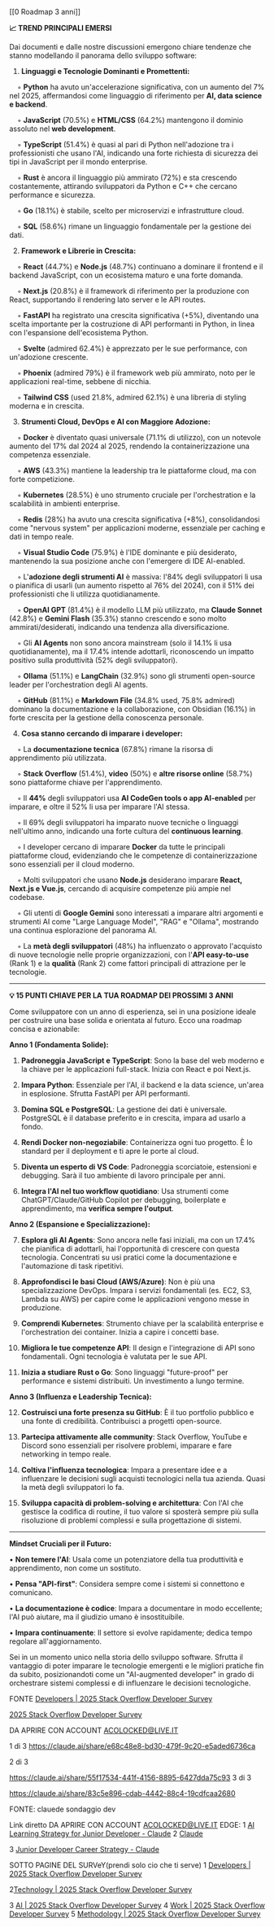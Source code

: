 [[0 Roadmap 3 anni]]

**📈 TREND PRINCIPALI EMERSI**

Dai documenti e dalle nostre discussioni emergono chiare tendenze che stanno modellando il panorama dello sviluppo software:

1. **Linguaggi e Tecnologie Dominanti e Promettenti:**

    ◦ **Python** ha avuto un'accelerazione significativa, con un aumento del 7% nel 2025, affermandosi come linguaggio di riferimento per **AI, data science e backend**.

    ◦ **JavaScript** (70.5%) e **HTML/CSS** (64.2%) mantengono il dominio assoluto nel **web development**.

    ◦ **TypeScript** (51.4%) è quasi al pari di Python nell'adozione tra i professionisti che usano l'AI, indicando una forte richiesta di sicurezza dei tipi in JavaScript per il mondo enterprise.

    ◦ **Rust** è ancora il linguaggio più ammirato (72%) e sta crescendo costantemente, attirando sviluppatori da Python e C++ che cercano performance e sicurezza.

    ◦ **Go** (18.1%) è stabile, scelto per microservizi e infrastrutture cloud.

    ◦ **SQL** (58.6%) rimane un linguaggio fondamentale per la gestione dei dati.

2. **Framework e Librerie in Crescita:**

    ◦ **React** (44.7%) e **Node.js** (48.7%) continuano a dominare il frontend e il backend JavaScript, con un ecosistema maturo e una forte domanda.

    ◦ **Next.js** (20.8%) è il framework di riferimento per la produzione con React, supportando il rendering lato server e le API routes.

    ◦ **FastAPI** ha registrato una crescita significativa (+5%), diventando una scelta importante per la costruzione di API performanti in Python, in linea con l'espansione dell'ecosistema Python.

    ◦ **Svelte** (admired 62.4%) è apprezzato per le sue performance, con un'adozione crescente.

    ◦ **Phoenix** (admired 79%) è il framework web più ammirato, noto per le applicazioni real-time, sebbene di nicchia.

    ◦ **Tailwind CSS** (used 21.8%, admired 62.1%) è una libreria di styling moderna e in crescita.

3. **Strumenti Cloud, DevOps e AI con Maggiore Adozione:**

    ◦ **Docker** è diventato quasi universale (71.1% di utilizzo), con un notevole aumento del 17% dal 2024 al 2025, rendendo la containerizzazione una competenza essenziale.

    ◦ **AWS** (43.3%) mantiene la leadership tra le piattaforme cloud, ma con forte competizione.

    ◦ **Kubernetes** (28.5%) è uno strumento cruciale per l'orchestration e la scalabilità in ambienti enterprise.

    ◦ **Redis** (28%) ha avuto una crescita significativa (+8%), consolidandosi come "nervous system" per applicazioni moderne, essenziale per caching e dati in tempo reale.

    ◦ **Visual Studio Code** (75.9%) è l'IDE dominante e più desiderato, mantenendo la sua posizione anche con l'emergere di IDE AI-enabled.

    ◦ L'**adozione degli strumenti AI** è massiva: l'84% degli sviluppatori li usa o pianifica di usarli (un aumento rispetto al 76% del 2024), con il 51% dei professionisti che li utilizza quotidianamente.

    ◦ **OpenAI GPT** (81.4%) è il modello LLM più utilizzato, ma **Claude Sonnet** (42.8%) e **Gemini Flash** (35.3%) stanno crescendo e sono molto ammirati/desiderati, indicando una tendenza alla diversificazione.

    ◦ Gli **AI Agents** non sono ancora mainstream (solo il 14.1% li usa quotidianamente), ma il 17.4% intende adottarli, riconoscendo un impatto positivo sulla produttività (52% degli sviluppatori).

    ◦ **Ollama** (51.1%) e **LangChain** (32.9%) sono gli strumenti open-source leader per l'orchestration degli AI agents.

    ◦ **GitHub** (81.1%) e **Markdown File** (34.8% used, 75.8% admired) dominano la documentazione e la collaborazione, con Obsidian (16.1%) in forte crescita per la gestione della conoscenza personale.

4. **Cosa stanno cercando di imparare i developer:**

    ◦ La **documentazione tecnica** (67.8%) rimane la risorsa di apprendimento più utilizzata.

    ◦ **Stack Overflow** (51.4%), **video** (50%) e **altre risorse online** (58.7%) sono piattaforme chiave per l'apprendimento.

    ◦ Il **44%** degli sviluppatori usa **AI CodeGen tools o app AI-enabled** per imparare, e oltre il 52% li usa per imparare l'AI stessa.

    ◦ Il 69% degli sviluppatori ha imparato nuove tecniche o linguaggi nell'ultimo anno, indicando una forte cultura del **continuous learning**.

    ◦ I developer cercano di imparare **Docker** da tutte le principali piattaforme cloud, evidenziando che le competenze di containerizzazione sono essenziali per il cloud moderno.

    ◦ Molti sviluppatori che usano **Node.js** desiderano imparare **React, Next.js e Vue.js**, cercando di acquisire competenze più ampie nel codebase.

    ◦ Gli utenti di **Google Gemini** sono interessati a imparare altri argomenti e strumenti AI come "Large Language Model", "RAG" e "Ollama", mostrando una continua esplorazione del panorama AI.

    ◦ La **metà degli sviluppatori** (48%) ha influenzato o approvato l'acquisto di nuove tecnologie nelle proprie organizzazioni, con l'**API easy-to-use** (Rank 1) e la **qualità** (Rank 2) come fattori principali di attrazione per le tecnologie.

--------------------------------------------------------------------------------

**💡 15 PUNTI CHIAVE PER LA TUA ROADMAP DEI PROSSIMI 3 ANNI**

Come sviluppatore con un anno di esperienza, sei in una posizione ideale per costruire una base solida e orientata al futuro. Ecco una roadmap concisa e azionabile:

**Anno 1 (Fondamenta Solide):**

1. **Padroneggia JavaScript e TypeScript**: Sono la base del web moderno e la chiave per le applicazioni full-stack. Inizia con React e poi Next.js.

2. **Impara Python**: Essenziale per l'AI, il backend e la data science, un'area in esplosione. Sfrutta FastAPI per API performanti.

3. **Domina SQL e PostgreSQL**: La gestione dei dati è universale. PostgreSQL è il database preferito e in crescita, impara ad usarlo a fondo.

4. **Rendi Docker non-negoziabile**: Containerizza ogni tuo progetto. È lo standard per il deployment e ti apre le porte al cloud.

5. **Diventa un esperto di VS Code**: Padroneggia scorciatoie, estensioni e debugging. Sarà il tuo ambiente di lavoro principale per anni.

6. **Integra l'AI nel tuo workflow quotidiano**: Usa strumenti come ChatGPT/Claude/GitHub Copilot per debugging, boilerplate e apprendimento, ma **verifica sempre l'output**.

**Anno 2 (Espansione e Specializzazione):**

7. **Esplora gli AI Agents**: Sono ancora nelle fasi iniziali, ma con un 17.4% che pianifica di adottarli, hai l'opportunità di crescere con questa tecnologia. Concentrati su usi pratici come la documentazione e l'automazione di task ripetitivi.

8. **Approfondisci le basi Cloud (AWS/Azure)**: Non è più una specializzazione DevOps. Impara i servizi fondamentali (es. EC2, S3, Lambda su AWS) per capire come le applicazioni vengono messe in produzione.

9. **Comprendi Kubernetes**: Strumento chiave per la scalabilità enterprise e l'orchestration dei container. Inizia a capire i concetti base.

10. **Migliora le tue competenze API**: Il design e l'integrazione di API sono fondamentali. Ogni tecnologia è valutata per le sue API.

11. **Inizia a studiare Rust o Go**: Sono linguaggi "future-proof" per performance e sistemi distribuiti. Un investimento a lungo termine.

**Anno 3 (Influenza e Leadership Tecnica):**

12. **Costruisci una forte presenza su GitHub**: È il tuo portfolio pubblico e una fonte di credibilità. Contribuisci a progetti open-source.

13. **Partecipa attivamente alle community**: Stack Overflow, YouTube e Discord sono essenziali per risolvere problemi, imparare e fare networking in tempo reale.

14. **Coltiva l'influenza tecnologica**: Impara a presentare idee e a influenzare le decisioni sugli acquisti tecnologici nella tua azienda. Quasi la metà degli sviluppatori lo fa.

15. **Sviluppa capacità di problem-solving e architettura**: Con l'AI che gestisce la codifica di routine, il tuo valore si sposterà sempre più sulla risoluzione di problemi complessi e sulla progettazione di sistemi.

--------------------------------------------------------------------------------

**Mindset Cruciali per il Futuro:**

• **Non temere l'AI**: Usala come un potenziatore della tua produttività e apprendimento, non come un sostituto.

• **Pensa "API-first"**: Considera sempre come i sistemi si connettono e comunicano.

• **La documentazione è codice**: Impara a documentare in modo eccellente; l'AI può aiutare, ma il giudizio umano è insostituibile.

• **Impara continuamente**: Il settore si evolve rapidamente; dedica tempo regolare all'aggiornamento.

Sei in un momento unico nella storia dello sviluppo software. Sfrutta il vantaggio di poter imparare le tecnologie emergenti e le migliori pratiche fin da subito, posizionandoti come un "AI-augmented developer" in grado di orchestrare sistemi complessi e di influenzare le decisioni tecnologiche.






FONTE 
[Developers | 2025 Stack Overflow Developer Survey](https://survey.stackoverflow.co/2025/developers/)

[2025 Stack Overflow Developer Survey](https://survey.stackoverflow.co/2025/)


DA APRIRE CON ACCOUNT  ACOLOCKED@LIVE.IT

1  di 3
https://claude.ai/share/e68c48e8-bd30-479f-9c20-e5aded6736ca

2 di 3

https://claude.ai/share/55f17534-441f-4156-8895-6427dda75c93
3 di 3 

https://claude.ai/share/83c5e896-cdab-4442-88c4-19cdfcaa2680

FONTE: clauede sondaggio dev

Link diretto DA APRIRE CON ACCOUNT  ACOLOCKED@LIVE.IT EDGE:
1
[AI Learning Strategy for Junior Developer - Claude](https://claude.ai/chat/791457d9-1757-4e07-b606-8205d432d247)
2
[Claude](https://claude.ai/chat/ec519d60-9c0d-49f4-a640-bcd3fe1fca95)

3
[Junior Developer Career Strategy - Claude](https://claude.ai/chat/f9b50ac6-8482-4ebc-ac5b-23e538200181)


SOTTO PAGINE DEL SURVeY(prendi solo cio che ti serve)
1
[Developers | 2025 Stack Overflow Developer Survey](https://survey.stackoverflow.co/2025/developers/)

2[Technology | 2025 Stack Overflow Developer Survey](https://survey.stackoverflow.co/2025/technology/)

3
[AI | 2025 Stack Overflow Developer Survey](https://survey.stackoverflow.co/2025/ai/)
4
[Work | 2025 Stack Overflow Developer Survey](https://survey.stackoverflow.co/2025/work/)
5
[Methodology | 2025 Stack Overflow Developer Survey](https://survey.stackoverflow.co/2025/methodology/)